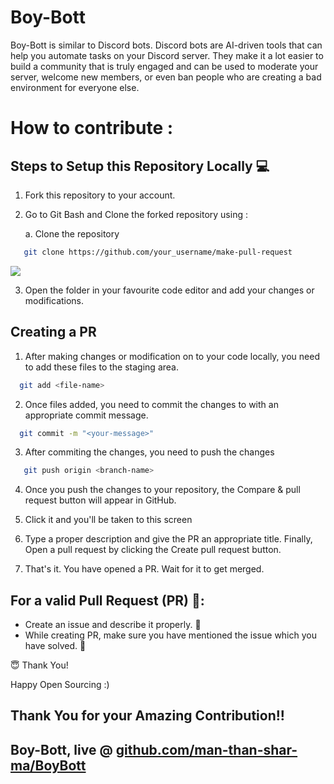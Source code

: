 # Boy-Bott
Boy-Bott is similar to Discord bots. Discord bots are AI-driven tools that can help you automate tasks on your Discord server. They make it a lot easier to build a community that is truly engaged and can be used to moderate your server, welcome new members, or even ban people who are creating a bad environment for everyone else.

# How to contribute : 

## Steps to Setup this Repository Locally 💻

  1. Fork this repository to your account.

  2. Go to Git Bash and Clone the forked repository using :
       
       a. Clone the repository
```bash
   git clone https://github.com/your_username/make-pull-request
```
![](assets/clone_2.png)

 3. Open the folder in your favourite code editor and add your changes or modifications.
 
## Creating a PR 
 
 1. After making changes or modification on to your code locally, you need to add these files to the staging area.
```bash
  git add <file-name>
```
 2. Once files added, you need to commit the changes to with an appropriate commit message.
```bash
  git commit -m "<your-message>"
```
 3. After commiting the changes, you need to push the changes
```bash
   git push origin <branch-name>
```
 4. Once you push the changes to your repository, the Compare & pull request button will appear in GitHub.

 5. Click it and you'll be taken to this screen

 6. Type a proper description and give the PR an appropriate title. Finally, Open a pull request by clicking the Create pull request button.

 7. That's it. You have opened a PR. Wait for it to get merged.

## For a valid Pull Request (PR) 🚀:
 - Create an issue and describe it properly. 🧭 
 - While creating PR, make sure you have mentioned the issue which you have solved. 📝 

😇  Thank You!

Happy Open Sourcing :)

## Thank You for your Amazing Contribution!!

## Boy-Bott, live @ [github.com/man-than-shar-ma/BoyBott](https://github.com/man-than-shar-ma/BoyBott)

